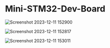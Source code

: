 # Mini-STM32-Dev-Board

![Screenshot 2023-12-11 152900](https://github.com/Kesara-Malinda/Mini-STM32-Dev-Board/assets/152917393/dfb63eee-7856-47e6-95f1-de8c44a6e872)

![Screenshot 2023-12-11 152817](https://github.com/Kesara-Malinda/Mini-STM32-Dev-Board/assets/152917393/75e220c2-ee0a-4b69-be42-0fc2e8e976e9)

![Screenshot 2023-12-11 153011](https://github.com/Kesara-Malinda/Mini-STM32-Dev-Board/assets/152917393/0a438e00-f94a-4d75-8443-7884bd9968fa)

